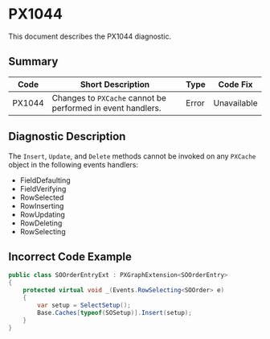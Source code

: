 # PX1044
This document describes the PX1044 diagnostic.

## Summary

| Code   | Short Description                                                     | Type  | Code Fix    | 
| ------ | ----------------------------------------------------------- | ----- | ----------- | 
| PX1044 | Changes to `PXCache` cannot be performed in event handlers. | Error | Unavailable |

## Diagnostic Description
The `Insert`, `Update`, and `Delete` methods cannot be invoked on any `PXCache` object in the following events handlers:

 - FieldDefaulting
 - FieldVerifying
 - RowSelected
 - RowInserting
 - RowUpdating
 - RowDeleting
 - RowSelecting

## Incorrect Code Example

```C#
public class SOOrderEntryExt : PXGraphExtension<SOOrderEntry>
{
	protected virtual void _(Events.RowSelecting<SOOrder> e)
	{
		var setup = SelectSetup();
		Base.Caches[typeof(SOSetup)].Insert(setup);
	}
}
```